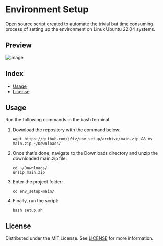 # Environment Setup

Open source script created to automate the trivial but time consuming process of setting up the environment on Linux Ubuntu 22.04 systems.

## Preview

![image](https://user-images.githubusercontent.com/118640057/208734078-84fd281a-ce25-4176-91c9-9e35e661a4f1.gif)

## Index

- [Usage](#usage)
- [License](#license)

## Usage

Run the following commands in the bash terminal

1. Download the repository with the command below:

    ```shell
    wget https://github.com/j0tz/env_setup/archive/main.zip && mv main.zip ~/Downloads/
    ```

2. Once that's done, navigate to the Downloads directory and unzip the downloaded main.zip file:

    ```shell
    cd ~/Downloads/
    unzip main.zip
    ```

3. Enter the project folder:

    ```shell
    cd env_setup-main/
    ```

4. Finally, run the script:
 
    ```shell
    bash setup.sh
    ```

## License

Distributed under the MIT License. See [LICENSE](/LICENSE) for more information.
